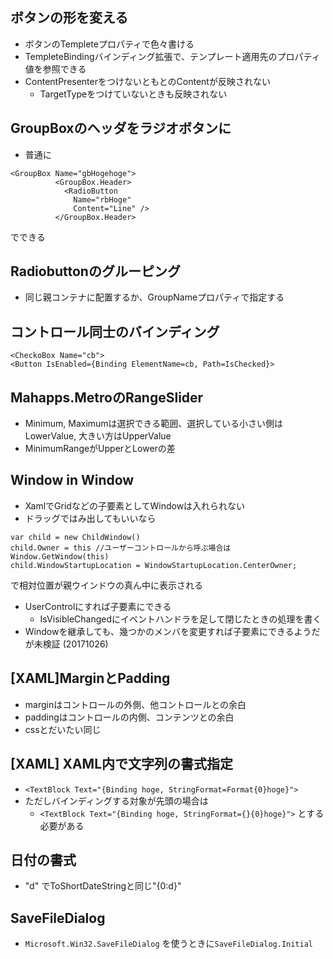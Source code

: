## ボタンの形を変える
* ボタンのTempleteプロパティで色々書ける
* TempleteBindingバインディング拡張で、テンプレート適用先のプロパティ値を参照できる
* ContentPresenterをつけないともとのContentが反映されない
  * TargetTypeをつけていないときも反映されない

## GroupBoxのヘッダをラジオボタンに
* 普通に
```
<GroupBox Name="gbHogehoge">
          <GroupBox.Header>
            <RadioButton
              Name="rbHoge"
              Content="Line" />
          </GroupBox.Header>
```
でできる

## Radiobuttonのグルーピング
* 同じ親コンテナに配置するか、GroupNameプロパティで指定する

## コントロール同士のバインディング
```
<CheckoBox Name="cb">
<Button IsEnabled={Binding ElementName=cb, Path=IsChecked}>
```

## Mahapps.MetroのRangeSlider
* Minimum, Maximumは選択できる範囲、選択している小さい側はLowerValue, 大きい方はUpperValue
* MinimumRangeがUpperとLowerの差

## Window in Window
* XamlでGridなどの子要素としてWindowは入れられない
* ドラッグではみ出してもいいなら
```
var child = new ChildWindow()
child.Owner = this //ユーザーコントロールから呼ぶ場合はWindow.GetWindow(this)
child.WindowStartupLocation = WindowStartupLocation.CenterOwner;
```
で相対位置が親ウインドウの真ん中に表示される

* UserControlにすれば子要素にできる
  * IsVisibleChangedにイベントハンドラを足して閉じたときの処理を書く
* Windowを継承しても、幾つかのメンバを変更すれば子要素にできるようだが未検証 (20171026)

## [XAML]MarginとPadding

* marginはコントロールの外側、他コントロールとの余白
* paddingはコントロールの内側、コンテンツとの余白
* cssとだいたい同じ

## [XAML] XAML内で文字列の書式指定
* `<TextBlock Text="{Binding hoge, StringFormat=Format{0}hoge}">`
* ただしバインディングする対象が先頭の場合は
  * `<TextBlock Text="{Binding hoge, StringFormat={}{0}hoge}">`
  とする必要がある

## 日付の書式
* "d" でToShortDateStringと同じ"{0:d}"

## SaveFileDialog
* `Microsoft.Win32.SaveFileDialog` を使うときに`SaveFileDialog.Initial`